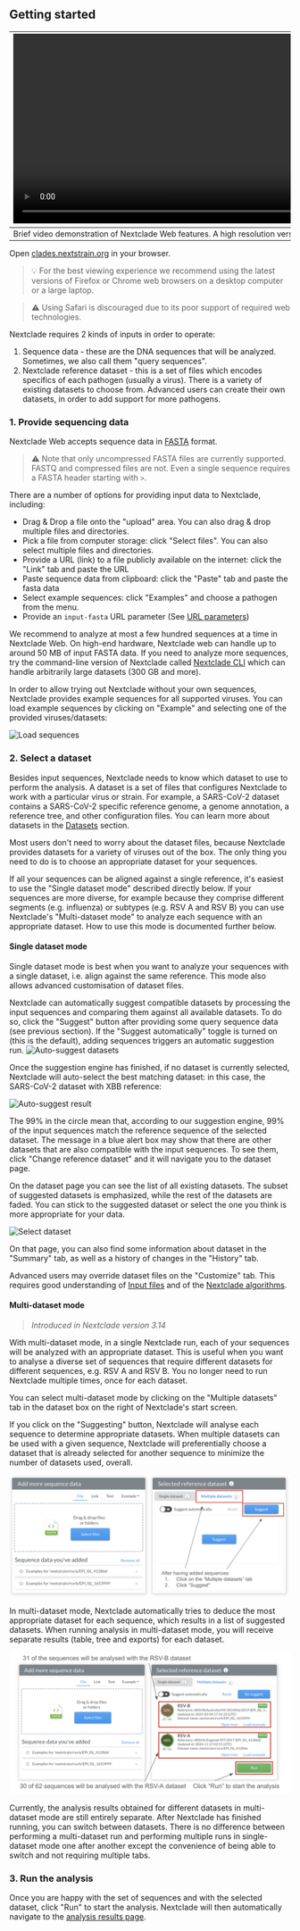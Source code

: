 ## Getting started

| <video controls autoplay loop muted src="https://github.com/nextstrain/nextclade/assets/9403403/9bf0bab5-b7ee-4161-96a6-23e76ddb56b4" width="680"></video>                                                                  |
|-----------------------------------------------------------------------------------------------------------------------------------------------------------------------------------------------------------------------------|
| Brief video demonstration of Nextclade Web features. A high resolution version is available <a target="_blank" href="https://github.com/nextstrain/nextclade/assets/9403403/9bf0bab5-b7ee-4161-96a6-23e76ddb56b4">here</a>. |

Open [clades.nextstrain.org](https://clades.nextstrain.org) in your browser.

> 💡 For the best viewing experience we recommend using the latest versions of Firefox or Chrome web browsers on a desktop computer or a large laptop.

> ⚠️ Using Safari is discouraged due to its poor support of required web technologies.

Nextclade requires 2 kinds of inputs in order to operate:

1. Sequence data - these are the DNA sequences that will be analyzed. Sometimes, we also call them "query sequences".
2. Nextclade reference dataset - this is a set of files which encodes specifics of each pathogen (usually a virus). There is a variety of existing datasets to choose from. Advanced users can create their own datasets, in order to add support for more pathogens.

### 1. Provide sequencing data

Nextclade Web accepts sequence data in [FASTA](https://en.wikipedia.org/wiki/FASTA_format) format.

> ⚠️ Note that only uncompressed FASTA files are currently supported. FASTQ and compressed files are not. Even a single sequence requires a FASTA header starting with `>`.

There are a number of options for providing input data to Nextclade, including:

- Drag & Drop a file onto the "upload" area. You can also drag & drop multiple files and directories.
- Pick a file from computer storage: click "Select files". You can also select multiple files and directories.
- Provide a URL (link) to a file publicly available on the internet: click the "Link" tab and paste the URL
- Paste sequence data from clipboard: click the "Paste" tab and paste the fasta data
- Select example sequences: click "Examples" and choose a pathogen from the menu.
- Provide an `input-fasta` URL parameter (See [URL parameters](./url-parameters.md))

We recommend to analyze at most a few hundred sequences at a time in Nextclade Web. On high-end hardware, Nextclade web can handle up to around 50 MB of input FASTA data. If you need to analyze more sequences, try the command-line version of Nextclade called [Nextclade CLI](../nextclade-cli/index.rst) which can handle arbitrarily large datasets (300 GB and more).

In order to allow trying out Nextclade without your own sequences, Nextclade provides example sequences for all supported viruses. You can load example sequences by clicking on "Example" and selecting one of the provided viruses/datasets:

![Load sequences](../assets/web_load-sequences.png)

### 2. Select a dataset

Besides input sequences, Nextclade needs to know which dataset to use to perform the analysis. A dataset is a set of files that configures Nextclade to work with a particular virus or strain. For example, a SARS-CoV-2 dataset contains a SARS-CoV-2 specific reference genome, a genome annotation, a reference tree, and other configuration files. You can learn more about datasets in the [Datasets](../datasets.md) section.

Most users don't need to worry about the dataset files, because Nextclade provides datasets for a variety of viruses out of the box. The only thing you need to do is to choose an appropriate dataset for your sequences.

If all your sequences can be aligned against a single reference, it's easiest to use the "Single dataset mode" described directly below. If your sequences are more diverse, for example because they comprise different segments (e.g. influenza) or subtypes (e.g. RSV A and RSV B) you can use Nextclade's "Multi-dataset mode" to analyze each sequence with an appropriate dataset. How to use this mode is documented further below.

#### Single dataset mode

Single dataset mode is best when you want to analyze your sequences with a single dataset, i.e. align against the same reference. This mode also allows advanced customisation of dataset files.

Nextclade can automatically suggest compatible datasets by processing the input sequences and comparing them against all available datasets. To do so, click the "Suggest" button after providing some query sequence data (see previous section). If the "Suggest automatically" toggle is turned on (this is the default), adding sequences triggers an automatic suggestion run.
![Auto-suggest datasets](../assets/web_trigger-suggest.png)

Once the suggestion engine has finished, if no dataset is currently selected, Nextclade will auto-select the best matching dataset: in this case, the SARS-CoV-2 dataset with XBB reference:

![Auto-suggest result](../assets/web_autosuggest-result.png)

The 99% in the circle mean that, according to our suggestion engine, 99% of the input sequences match the reference sequence of the selected dataset. The message in a blue alert box may show that there are other datasets that are also compatible with the input sequences. To see them, click "Change reference dataset" and it will navigate you to the dataset page.

On the dataset page you can see the list of all existing datasets. The subset of suggested datasets is emphasized, while the rest of the datasets are faded. You can stick to the suggested dataset or select the one you think is more appropriate for your data.

![Select dataset](../assets/web_select-dataset.png)

On that page, you can also find some information about dataset in the "Summary" tab, as well as a history of changes in the "History" tab.

Advanced users may override dataset files on the "Customize" tab. This requires good understanding of [Input files](../input-files/index.rst) and of the [Nextclade algorithms](../algorithm/index.rst).

#### Multi-dataset mode

> *Introduced in Nextclade version 3.14*

With multi-dataset mode, in a single Nextclade run, each of your sequences will be analyzed with an appropriate dataset. This is useful when you want to analyse a diverse set of sequences that require different datasets for different sequences, e.g. RSV A and RSV B. You no longer need to run Nextclade multiple times, once for each dataset.

You can select multi-dataset mode by clicking on the "Multiple datasets" tab in the dataset box on the right of Nextclade's start screen.

If you click on the "Suggesting" button, Nextclade will analyse each sequence to determine appropriate datasets. When multiple datasets can be used with a given sequence, Nextclade will preferentially choose a dataset that is already selected for another sequence to minimize the number of datasets used, overall.

![Multi-dataset mode](../assets/web_multi-dataset-select.png)

In multi-dataset mode, Nextclade automatically tries to deduce the most appropriate dataset for each sequence, which results in a list of suggested datasets. When running analysis in multi-dataset mode, you will receive separate results (table, tree and exports) for each dataset.

![Multi-dataset mode](../assets/web_multi-dataset-suggest.png)

Currently, the analysis results obtained for different datasets in multi-dataset mode are still entirely separate. After Nextclade has finished running, you can switch between datasets. There is no difference between performing a multi-dataset run and performing multiple runs in single-dataset mode one after another except the convenience of being able to switch and not requiring multiple tabs.

### 3. Run the analysis

Once you are happy with the set of sequences and with the selected dataset, click "Run" to start the analysis. Nextclade will then automatically navigate to the [analysis results page](analysis-results-table.md).
